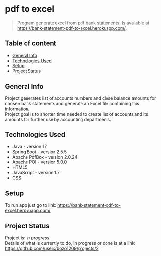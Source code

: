 # pdf to excel

>Program generate excel from pdf bank statements.
>Is available at https://bank-statement-pdf-to-excel.herokuapp.com/.

## Table of content
* [General Info](#general-info)
* [Technologies Used](#technologies-used)
* [Setup](#setup)
* [Project Status](#project-status)

## General Info
Project generates list of accounts numbers and close balance amounts for chosen bank statements and generate an Excel file containing this information.\
Project goal is to shorten time needed to create list of accounts and its amounts for further use by accounting departments.

## Technologies Used
- Java - version 17
- Spring Boot - version 2.5.5
- Apache PdfBox - version 2.0.24
- Apache POI - version 5.0.0
- HTML5
- JavaScript - version 1.7
- CSS

## Setup
To run app just go to link: https://bank-statement-pdf-to-excel.herokuapp.com/

## Project Status
Project is: _in progress_.\
Details of what is currently to do, in progress or done is at a link: https://github.com/users/bozo1209/projects/2
